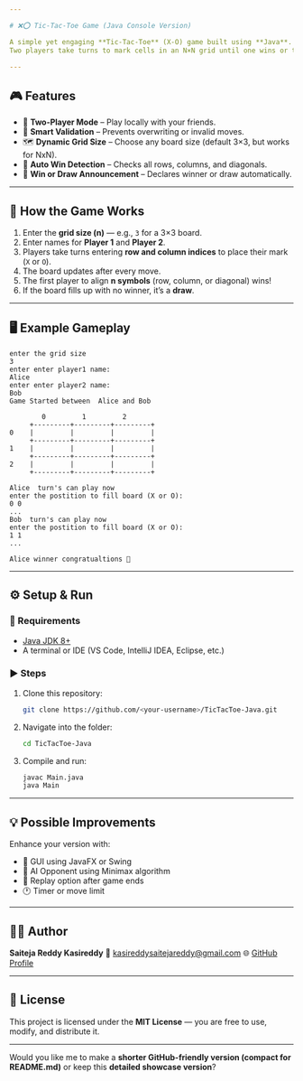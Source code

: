 ```yaml
---

# ❌⭕ Tic-Tac-Toe Game (Java Console Version)

A simple yet engaging **Tic-Tac-Toe** (X-O) game built using **Java**.
Two players take turns to mark cells in an N×N grid until one wins or the game ends in a draw.

---
```


## 🎮 Features

* 👥 **Two-Player Mode** – Play locally with your friends.
* 🧠 **Smart Validation** – Prevents overwriting or invalid moves.
* 🗺️ **Dynamic Grid Size** – Choose any board size (default 3×3, but works for NxN).
* 🏁 **Auto Win Detection** – Checks all rows, columns, and diagonals.
* 🎉 **Win or Draw Announcement** – Declares winner or draw automatically.

---

## 🧩 How the Game Works

1. Enter the **grid size (n)** — e.g., `3` for a 3×3 board.
2. Enter names for **Player 1** and **Player 2**.
3. Players take turns entering **row and column indices** to place their mark (`X` or `O`).
4. The board updates after every move.
5. The first player to align **n symbols** (row, column, or diagonal) wins!
6. If the board fills up with no winner, it’s a **draw**.

---

## 🖥️ Example Gameplay

```
enter the grid size
3
enter enter player1 name:
Alice
enter enter player2 name:
Bob
Game Started between  Alice and Bob

        0         1         2
     +---------+---------+---------+
0    |         |         |         |
     +---------+---------+---------+
1    |         |         |         |
     +---------+---------+---------+
2    |         |         |         |
     +---------+---------+---------+

Alice  turn's can play now
enter the postition to fill board (X or O):
0 0
...
Bob  turn's can play now
enter the postition to fill board (X or O):
1 1
...

Alice winner congratualtions 🎉
```

---

## ⚙️ Setup & Run

### 🧰 Requirements

* [Java JDK 8+](https://www.oracle.com/java/technologies/javase-jdk8-downloads.html)
* A terminal or IDE (VS Code, IntelliJ IDEA, Eclipse, etc.)

### ▶️ Steps

1. Clone this repository:

   ```bash
   git clone https://github.com/<your-username>/TicTacToe-Java.git
   ```
2. Navigate into the folder:

   ```bash
   cd TicTacToe-Java
   ```
3. Compile and run:

   ```bash
   javac Main.java
   java Main
   ```

---

## 💡 Possible Improvements

Enhance your version with:

* 🎨 GUI using JavaFX or Swing
* 🧠 AI Opponent using Minimax algorithm
* 🔄 Replay option after game ends
* 🕐 Timer or move limit

---

## 👨‍💻 Author

**Saiteja Reddy Kasireddy**
📧 kasireddysaitejareddy@gmail.com
🌐 [GitHub Profile](https://github.com/saitejareddy05)

---

## 📜 License

This project is licensed under the **MIT License** — you are free to use, modify, and distribute it.

---

Would you like me to make a **shorter GitHub-friendly version (compact for README.md)** or keep this **detailed showcase version**?

